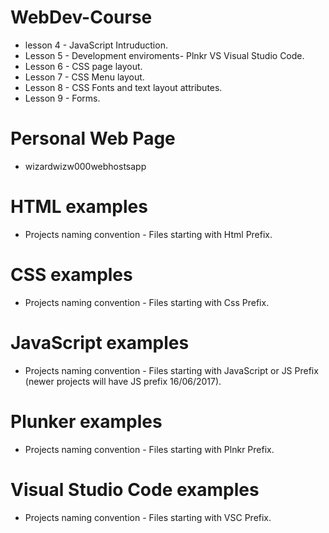 # WebDev-Course
* lesson 4 - JavaScript Intruduction.
* Lesson 5 - Development enviroments- Plnkr VS Visual Studio Code.
* Lesson 6 - CSS page layout.
* Lesson 7 - CSS Menu layout.
* Lesson 8 - CSS Fonts and text layout attributes.
* Lesson 9 - Forms.

# Personal Web Page
* wizardwizw000webhostsapp

 
# HTML examples
* Projects naming convention - Files starting with Html Prefix.
# CSS examples
* Projects naming convention - Files starting with Css Prefix.
# JavaScript examples
* Projects naming convention - Files starting with JavaScript or JS Prefix (newer projects will have JS prefix 16/06/2017).
# Plunker examples
* Projects naming convention - Files starting with Plnkr Prefix.
# Visual Studio Code examples
* Projects naming convention - Files starting with VSC Prefix.
